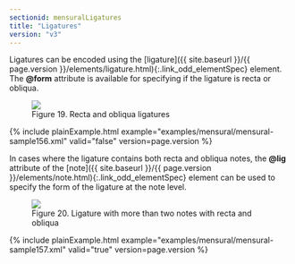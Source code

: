 ```yaml
---
sectionid: mensuralLigatures
title: "Ligatures"
version: "v3"
---
```





Ligatures can be encoded using the [ligature]({{ site.baseurl }}/{{ page.version }}/elements/ligature.html){:.link_odd_elementSpec} element. The
**@form** attribute is available for specifying if the ligature is recta or
obliqua.


<figure class="figure">
   <img src="{{ site.baseurl }}/images/Images/modules/mensural/ex_ligatures01.png" class="img-responsive"></img>
   <figcaption class="figure-caption">Figure 19. Recta and obliqua ligatures</figcaption>
</figure>

{% include plainExample.html example="examples/mensural/mensural-sample156.xml" valid="false" version=page.version %}


In cases where the ligature contains both recta and obliqua notes, the **@lig**
attribute of the [note]({{ site.baseurl }}/{{ page.version }}/elements/note.html){:.link_odd_elementSpec} element can be used to specify the form of the
ligature at the note level.



<figure class="figure">
   <img src="{{ site.baseurl }}/images/Images/modules/mensural/ex_ligatures02.png" class="img-responsive"></img>
   <figcaption class="figure-caption">Figure 20. Ligature with more than two notes with recta and obliqua</figcaption>
</figure>

{% include plainExample.html example="examples/mensural/mensural-sample157.xml" valid="true" version=page.version %}




